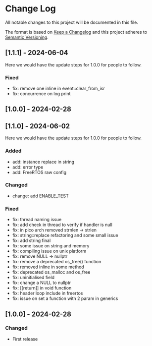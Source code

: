
# Change Log
All notable changes to this project will be documented in this file.

The format is based on [Keep a Changelog](http://keepachangelog.com/)
and this project adheres to [Semantic Versioning](http://semver.org/).

## [1.1.1] - 2024-06-04

Here we would have the update steps for 1.0.0 for people to follow.

### Fixed

- fix: remove one inline in event::clear_from_isr
- fix: concurrence on log print

## [1.0.0] - 2024-02-28

## [1.1.0] - 2024-06-02

Here we would have the update steps for 1.0.0 for people to follow.

### Added
 - add: instance replace in string
 - add: error type
 - add: FreeRTOS raw config

### Changed

- change: add ENABLE_TEST

### Fixed

 - fix: thread naming issue
 - fix: add check in thread to verify if handler is null
 - fix: in pico arch removed strnlen -> strlen
 - fix: string::replace refactoring and some small issue
 - fix: add string final
 - fix: some issue on string and memory
 - fix: compiling issue on unix platform
 - fix: remove NULL -> nullptr
 - fix: remove a deprecated os_free() function
 - fix: removed inline in some method
 - fix: deprecated os_malloc and os_free
 - fix: uninitialised field
 - fix: change a NULL to nullptr
 - fix: [[return]] in void function
 - fix: header loop include in freertos
 - fix: issue on set a function with 2 param in generics

## [1.0.0] - 2024-02-28

### Changed
 - First release